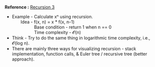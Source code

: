 **Reference :** [Recursion 3](https://youtu.be/8GWhRH8pXJM)
- Example - Calculate xⁿ using recursion. <br>
&nbsp;&nbsp;&nbsp;&nbsp;&nbsp;&nbsp;&nbsp;Idea - f(x, n) = x * f(x, n-1)<br>
&nbsp;&nbsp;&nbsp;&nbsp;&nbsp;&nbsp;&nbsp;&nbsp;&nbsp;&nbsp;&nbsp;&nbsp;&nbsp;&nbsp;&nbsp;&nbsp;&nbsp;&nbsp;Base condition - return 1 when n == 0 <br>
&nbsp;&nbsp;&nbsp;&nbsp;&nbsp;&nbsp;&nbsp;&nbsp;&nbsp;&nbsp;&nbsp;&nbsp;&nbsp;&nbsp;&nbsp;&nbsp;&nbsp;&nbsp;Time complexity - 𝓞(n)
- Think - Try to do the same thing in logarithmic time complexity, i.e., 𝓞(log n). <br>
- There are mainly three ways for visualizing recursion - stack implementation, function calls, & Euler tree / recursive tree (better approach).
